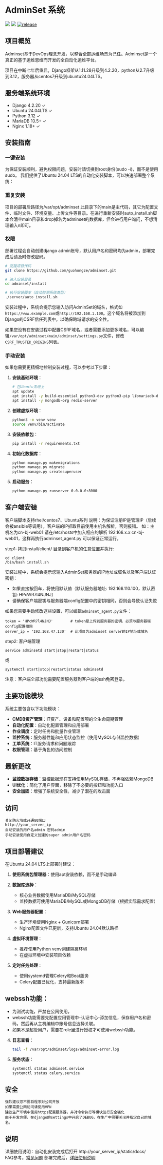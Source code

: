 # AdminSet 系统
<img src="https://travis-ci.org/guohongze/adminset.svg?branch=master"></img> 
<img src="https://img.shields.io/badge/license-GPL-blue.svg"></img>
[![release](https://img.shields.io/github/release/guohongze/adminset.svg)](https://github.com/guohongze/adminset/releases)


## 项目概览

Adminset基于DevOps理念开发，以整合全部运维场景为己任。Adminset是一个真正的基于运维思维而开发的全自动化运维平台。

项目在中断七年后重启，Django框架从1.11.28升级到4.2.20，python从2.7升级到3.12，服务器从centos7升级到ubuntu24.04LTS。


## 服务端系统环境
  - Django 4.2.20 ✓ 
  - Ubuntu 24.04LTS ✓
  - Python 3.12 ✓
  - MariaDB 10.5+ ✓
  - Nginx 1.18+ ✓

## 安装指南

### 一键安装
为保证安装顺利，避免权限问题，安装时请切换到root身份(sudo -i)，而不是使用sudo。
我们提供了Ubuntu 24.04 LTS的自动化安装脚本，可以快速部署整个系统：

### 重复安装
项目的部署后路径为/var/opt/adminset 此目录下的main是主代码，其它为配置文件、临时文件、环境变量、上传文件等目录。在进行重新安装时auto_install.sh脚本会清空main目录和drop掉名为adminset的数据库，但会进行用户询问，不想清理输入n即可。

### 权限
部署过程会自动创建django admin账号，默认用户名和密码均为admin，部署完成后请及时修改密码。

```bash
# 克隆项目代码
git clone https://github.com/guohongze/adminset.git

# 进入安装目录
cd adminset/install

# 执行安装脚本（自动检测系统类型）
./server/auto_install.sh
```

安装过程中，系统会提示您输入访问AdminSet的域名，格式如`https://www.example.com`或`http://192.168.1.100`。这个域名将被添加到Django的CSRF信任列表中，以确保跨域请求的安全性。

如果您没有在安装过程中配置CSRF域名，或者需要添加更多域名，可以编辑`/var/opt/adminset/main/adminset/settings.py`文件，修改`CSRF_TRUSTED_ORIGINS`列表。


### 手动安装

如果您需要更精细地控制安装过程，可以参考以下步骤：

1. **安装基础环境**：
   ```bash
   # 在Ubuntu系统上
   apt update
   apt install -y build-essential python3-dev python3-pip libmariadb-dev libldap2-dev libsasl2-dev
   apt install -y mongodb-org redis-server
   ```

2. **创建虚拟环境**：
   ```bash
   python3 -m venv venv
   source venv/bin/activate
   ```

3. **安装依赖包**：
   ```bash
   pip install -r requirements.txt
   ```

4. **初始化数据库**：
   ```bash
   python manage.py makemigrations
   python manage.py migrate
   python manage.py createsuperuser
   ```

5. **启动服务**：
   ```bash
   python manage.py runserver 0.0.0.0:8000
   ```

## 客户端安装
客户端脚本支持rhel/centos7、Ubuntu系列
说明：为保证注册IP是管理IP（后续会被ansible等调用），客户端的IP抓取目前使用主机名解析，否则报错。
如：主机名为cn-bj-web01 请在/etc/hosts中加入相应的解析 192.168.x.x cn-bj-web01，这样再执行adminset_agent.py 可以保证正常运行。

step1: 拷贝install/client/ 目录到客户机的任意位置并执行:
```
cd client
/bin/bash install.sh
```

安装过程中，系统会提示您输入AdminSet服务器的IP地址或域名以及客户端认证密钥：
- 如果直接按回车，将使用默认值（默认服务器地址: 192.168.110.100，默认密钥: HPcWR7l4NJNJ）
- 请确保客户端密钥与服务器端config配置中的密钥相同，否则会导致认证失败

如果您需要手动修改这些设置，可以编辑`adminset_agent.py`文件：
```
token = 'HPcWR7l4NJNJ'        # token是上传到服务器的密钥，必须与服务器端config配置相同
server_ip = '192.168.47.130'  # 此项目为adminset server的IP地址或域名
```

step2: 客户端管理
```
service adminsetd start|stop|restart|status
```
或
```
systemctl start|stop|restart|status adminsetd
```

注意：客户端全部功能需要配置服务器到客户端的ssh免密登录。

## 主要功能模块

系统主要包含以下功能模块：

- **CMDB资产管理**：IT资产、设备和配置项的全生命周期管理
- **自动化配置**：自动化配置管理和应用部署
- **作业调度**：定时任务和批量作业管理
- **监控系统**：服务器性能和应用状态监控（使用MySQL存储监控数据）
- **工单系统**：IT服务请求和问题跟踪
- **权限管理**：基于角色的访问控制

## 最新更改

- **监控数据存储**：监控数据现在支持使用MySQL存储，不再强依赖MongoDB
- **UI优化**：简化了用户界面，移除了不必要的按钮和功能入口
- **安全加固**：增强了系统安全性，减少了潜在的攻击面

## 访问
    关闭防火墙或开通80端口
    http://your_server_ip
    自动安装的用户名admin 密码admin
    手动安装使用自定义创建的super admin用户名密码

## 项目部署建议

在Ubuntu 24.04 LTS上部署时建议：

1. **使用系统包管理器**：使用apt安装依赖，而不是手动编译

2. **数据库选择**：
   - 核心业务数据使用MariaDB/MySQL存储
   - 监控数据可使用MariaDB/MySQL或MongoDB存储（根据实际需求配置）

3. **Web服务器配置**：
   - 生产环境使用Nginx + Gunicorn部署
   - Nginx配置文件已更新，支持Ubuntu 24.04默认路径

4. **虚拟环境管理**：
   - 推荐使用Python venv创建隔离环境
   - 在虚拟环境中安装项目依赖

5. **定时任务处理**：
   - 使用systemd管理Celery和Beat服务
   - Celery配置已优化，支持最新版本

## **webssh功能**：
   - 为测试功能，严禁在公网使用。
   - webssh功能需要先配置应用管理中-认证中心-添加信息，保存用户名和密码，然后再从主机编辑中账号信息选择关联。
   - 如果不是超管用户，需要在role里进行授权才可使用webssh功能。

4. **日志查看**：
   ```bash
   tail -f /var/opt/adminset/logs/adminset-error.log
   ```

5. **服务状态**：
   ```bash
   systemctl status adminset.service
   systemctl status celery.service
   ```

## 安全
    强烈建议您不要将程序对公网开放
    如果需要公网访问请使用VPN
    建议生产环境中使用https配置服务器，并对命令执行等模块进行安全强化
    由于开发方便，在django的settings中开启了DEBUG，在生产中需要关闭并指定自己的域名。

## 说明
详细使用说明：自动化安装完成后打开 http://your_server_ip/static/docs/ <br>
FAQ参考，<a href="https://github.com/guohongze/adminset/wiki/FAQ">常见问题</a>
部署完成后，<a href="https://your_server_ip/static/docs/">详细使用说明</a>


